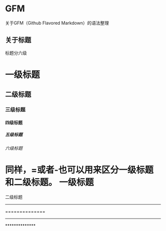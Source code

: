 # GFM
  关于GFM（Github Flavored Markdown）的语法整理
  
  

## 关于标题
  标题分六级
# 一级标题
## 二级标题
### 三级标题
#### 四级标题
##### 五级标题
###### 六级标题
  同样，=或者-也可以用来区分一级标题和二级标题。
一级标题
=================
二级标题
---- -----------
==============
---- ---------
************** 

  